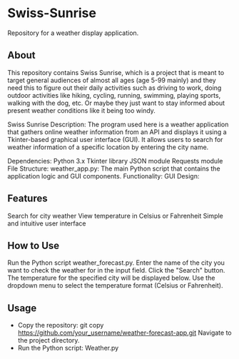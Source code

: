 # Swiss-Sunrise
Repository for a weather display application. 

## About

This repository contains Swiss Sunrise, which is a project that is meant to target general audiences of almost all ages (age 5-99 mainly) and they need this to figure out their daily activities such as driving to work, doing outdoor activities like hiking, cycling, running, swimming, playing sports, walking with the dog, etc. Or maybe they just want to stay informed about present weather conditions like it being too windy. 


Swiss Sunrise
Description: The program used here is a weather application that gathers online weather information from an API and displays it using a Tkinter-based graphical user interface (GUI). It allows users to search for weather information of a specific location by entering the city name.

Dependencies:
Python 3.x
Tkinter library
JSON module
Requests module
File Structure:
weather_app.py: The main Python script that contains the application logic and GUI components.
Functionality:
GUI Design:

## Features
Search for city weather
View temperature in Celsius or Fahrenheit
Simple and intuitive user interface


## How to Use
Run the Python script weather_forecast.py.
Enter the name of the city you want to check the weather for in the input field.
Click the "Search" button.
The temperature for the specified city will be displayed below.
Use the dropdown menu to select the temperature format (Celsius or Fahrenheit).


## Usage
 - Copy the repository: git copy https://github.com/your_username/weather-forecast-app.git
Navigate to the project directory.
 - Run the Python script: Weather.py
